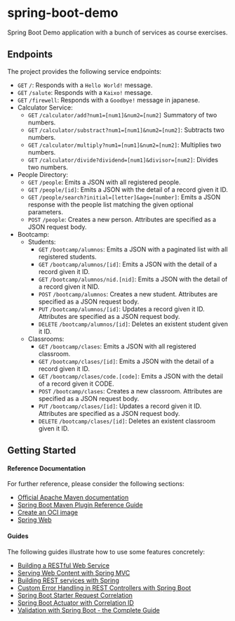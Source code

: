 # spring-boot-demo

Spring Boot Demo application with a bunch of services as course exercises.

## Endpoints

The project provides the following service endpoints:

- `GET` `/`: Responds with a `Hello World!` message.
- `GET` `/salute`: Responds with a `Kaixo!` message.
- `GET` `/firewell`: Responds with a `Goodbye!` message in japanese.
- Calculator Service:
  - `GET` `/calculator/add?num1=[num1]&num2=[num2]` Summatory of two numbers.
  - `GET` `/calculator/substract?num1=[num1]&num2=[num2]`: Subtracts two numbers.
  - `GET` `/calculator/multiply?num1=[num1]&num2=[num2]`: Multiplies two numbers.
  - `GET` `/calculator/divide?dividend=[num1]&divisor=[num2]`: Divides two numbers.
- People Directory:
  - `GET` `/people`: Emits a JSON with all registered people.
  - `GET` `/people/[id]`: Emits a JSON with the detail of a record given it ID.
  - `GET` `/people/search?initial=[letter]&age=[number]`: Emits a JSON response with the people list matching the given optional parameters.
  - `POST` `/people`: Creates a new person. Attributes are specified as a JSON request body.
- Bootcamp:
  - Students:
    - `GET` `/bootcamp/alumnos`: Emits a JSON with a paginated list with all registered students.
    - `GET` `/bootcamp/alumnos/[id]`: Emits a JSON with the detail of a record given it ID.
    - `GET` `/bootcamp/alumnos/nid.[nid]`: Emits a JSON with the detail of a record given it NID.
    - `POST` `/bootcamp/alumnos`: Creates a new student. Attributes are specified as a JSON request body.
    - `PUT` `/bootcamp/alumnos/[id]`: Updates a record given it ID. Attributes are specified as a JSON request body.
    - `DELETE` `/bootcamp/alumnos/[id]`: Deletes an existent student given it ID.
  - Classrooms:
    - `GET` `/bootcamp/clases`: Emits a JSON with all registered classroom.
    - `GET` `/bootcamp/clases/[id]`: Emits a JSON with the detail of a record given it ID.
    - `GET` `/bootcamp/clases/code.[code]`: Emits a JSON with the detail of a record given it CODE.
    - `POST` `/bootcamp/clases`: Creates a new classroom. Attributes are specified as a JSON request body.
    - `PUT` `/bootcamp/clases/[id]`: Updates a record given it ID. Attributes are specified as a JSON request body.
    - `DELETE` `/bootcamp/clases/[id]`: Deletes an existent classroom given it ID.

## Getting Started

#### Reference Documentation

For further reference, please consider the following sections:

* [Official Apache Maven documentation](https://maven.apache.org/guides/index.html)
* [Spring Boot Maven Plugin Reference Guide](https://docs.spring.io/spring-boot/docs/2.7.13/maven-plugin/reference/html/)
* [Create an OCI image](https://docs.spring.io/spring-boot/docs/2.7.13/maven-plugin/reference/html/#build-image)
* [Spring Web](https://docs.spring.io/spring-boot/docs/2.7.13/reference/htmlsingle/#web)

#### Guides

The following guides illustrate how to use some features concretely:

* [Building a RESTful Web Service](https://spring.io/guides/gs/rest-service/)
* [Serving Web Content with Spring MVC](https://spring.io/guides/gs/serving-web-content/)
* [Building REST services with Spring](https://spring.io/guides/tutorials/rest/)
* [Custom Error Handling in REST Controllers with Spring Boot](https://thepracticaldeveloper.com/custom-error-handling-rest-controllers-spring-boot/)
* [Spring Boot Starter Request Correlation](https://github.com/stevesaliman/spring-boot-starter-request-correlation)
* [Spring Boot Actuator with Correlation ID](https://www.jvt.me/posts/2022/01/13/spring-boot-actuator-audit/)
* [Validation with Spring Boot - the Complete Guide](https://reflectoring.io/bean-validation-with-spring-boot/)
